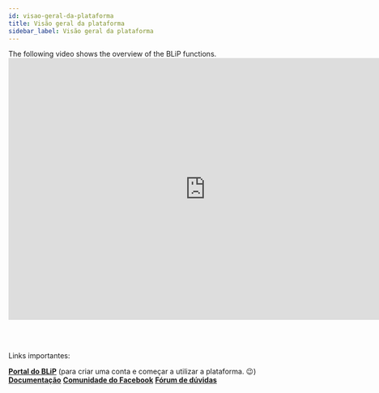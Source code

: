 ```yaml
---
id: visao-geral-da-plataforma
title: Visão geral da plataforma
sidebar_label: Visão geral da plataforma
---
```


The following video shows the overview of the BLiP functions. <iframe width="778" height="517" src="https://www.youtube.com/embed/d9e1H2b5fWw" frameborder="0" allow="accelerometer; autoplay; encrypted-media; gyroscope; picture-in-picture" allowfullscreen mark="crwd-mark"></iframe>

<br><br>

Links importantes:

[**Portal do BLiP**](https://portal.blip.ai/) (para criar uma conta e começar a utilizar a plataforma. 😉) [**Documentação**](https://docs.blip.ai/) [**Comunidade do Facebook**](https://goo.gl/wnE1Vt) [**Fórum de dúvidas**](https://forum.blip.ai/)  
